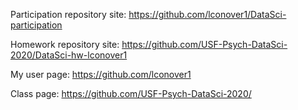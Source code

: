 Participation repository site:
https://github.com/lconover1/DataSci-participation

Homework repository site:
https://github.com/USF-Psych-DataSci-2020/DataSci-hw-lconover1

My user page:
https://github.com/lconover1

Class page:
https://github.com/USF-Psych-DataSci-2020/
